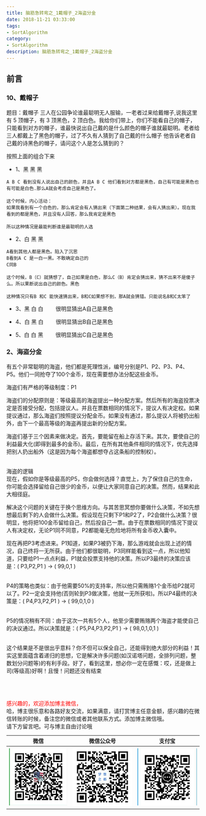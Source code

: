 ```yaml
---
title: 脑筋急转弯之_1戴帽子_2海盗分金
date: 2018-11-21 03:33:00
tags: 
- SortAlgorithm
category: 
- SortAlgorithm
description: 脑筋急转弯之_1戴帽子_2海盗分金
---
```

<!-- image url 
https://raw.githubusercontent.com/HealerJean/HealerJean.github.io/master/blogImages
　　首行缩进
<font color="red">  </font>

<font  color="red" size="4">   </font>

<br/>
<font size="4">   </font>
-->

## 前言


### 10、戴帽子

题目：戴帽子
 三人在公园争论谁最聪明无人服输，一老者过来给戴帽子,说我这里有 5 顶帽子，有 3 顶黑色，2 顶白色。我给你们带上，你们不能看自己的帽子，只能看到对方的帽子，谁最快说出自己戴的是什么颜色的帽子谁就最聪明。老者给三人都戴上了黑色的帽子，过了不久有人猜到了自己戴的什么帽子 他告诉老者自己戴的诗黑色的帽子，请问这个人是怎么猜到的？

按照上面的组合下来


+ 1、黑 黑 黑  

```
A B C 看到没有人说出自己的颜色，并且A B C 他们看到对方都是黑色，自己有可能是黑色也有可能是白色.那么A就会考虑自己是黑色了。

这个时候，内心活动：
如果我看到有一个白色的，那么肯定会有人猜出来（下面第二种结果，会有人猜出来）。现在我看到的都是黑色，并且没有人回答，那么我肯定是黑色

所以这种情况是最能判断谁是最聪明的人选
```


+ 2、白 黑 黑


```
A看到其他人都是黑色。陷入了沉思
B看到A C 是一白一黑。不敢确定自己的
C同B

这个时候，B（C）就猜想了，自己如果是白色，那么C（B）肯定会猜出来，猜不出来不是傻子么。所以果断说出自己的颜色。黑色 

这种情况只有B 和C 能快速猜出来，B和C如果想不到，那A就会猜错。只能说名B和C太笨了
```



+ 3、黑 白 白
　　很明显猜出A自己是黑色


+ 4、白 黑 白
　　很明显猜出B自己是黑色

+ 5、白 白 黑
　　很明显猜出C自己是黑色



### 2、海盗分金

有五个非常聪明的海盗，他们都是死理性派，编号分别是P1、P2、P3、P4、P5。他们一同抢夺了100个金币，现在需要想办法分配这些金币。<br/>

海盗们有严格的等级制度：P1<br/>

海盗们的分配原则是：等级最高的海盗提出一种分配方案。然后所有的海盗投票决定是否接受分配，包括提议人。并且在票数相同的情况下，提议人有决定权。如果提议通过，那么海盗们按照提议分配金币。如果没有通过，那么提议人将被扔出船外，由下一个最高等级的海盗再提出新的分配方案。<br/>

海盗们基于三个因素来做决定。首先，要能留在船上存活下来。其次，要使自己的利益最大化(即得到最多的金币)。最后，在所有其他条件相同的情况下，优先选择把别人扔出船外（这是因为每个海盗都想夺占这条船的控制权）。<br/><br/>

海盗的逻辑<br/>
现在，假如你是等级最高的P5，你会做何选择？直觉上，为了保住自己的生命，你可能会选择留给自己很少的金币，以便让大家同意自己的决策。然而，结果和此大相径庭。<br/>

解决这个问题的关键在于换个思维方向。与其苦思冥想你要做什么决策，不如先想想最后剩下的人会做什么决策。假设现在只剩下P1和P2了，P2会做什么决策？很明显，他将把100金币留给自己，然后投自己一票。由于在票数相同的情况下提议人有决定权，无论P1同不同意，P2都能毫无危险地将所有金币收入囊中。<br/>

现在再把P3考虑进来。P1知道，如果P3被扔下海，那么游戏就会出现上述的情况，自己终将一无所获。由于他们都很聪明，P3同样能看到这一点，所以他知道，只要给P1一点点利益，P1就会投票支持他的决策。所以P3最终的决策应该是：( P3,P2,P1 ) → ( 99,0,1 )<br/><br/>

P4的策略也类似：由于他需要50%的支持率，所以他只需贿赂1个金币给P2就可以了。P2一定会支持他(否则轮到P3做决策，他就一无所获啦)。所以P4最终的决策是：( P4,P3,P2,P1 ) → ( 99,0,1,0 )<br/><br/>

P5的情况稍有不同：由于这次一共有5个人，他至少需要贿赂两个海盗才能使自己的决议通过。所以决策就是：( P5,P4,P3,P2,P1 ) → ( 98,0,1,0,1 )<br/><br/>

这个结果是不是很出乎意料？你不但可以保全自己，还能得到绝大部分的利益！其实这里面蕴含着递归的思想，它是解决许多问题(如汉诺塔问题，全排列问题，整数划分问题等)的有利手段。好了，看到这里，想必你一定在感慨：哎，还是做上司(等级高)好啊！且慢！问题还没有结束<br/>



<br/><br/><br/>
<font color="red"> 感兴趣的，欢迎添加博主微信， </font><br/>
哈，博主很乐意和各路好友交流，如果满意，请打赏博主任意金额，感兴趣的在微信转账的时候，备注您的微信或者其他联系方式。添加博主微信哦。
<br/>
请下方留言吧。可与博主自由讨论哦

|微信 | 微信公众号|支付宝|
|:-------:|:-------:|:------:|
| ![微信](https://raw.githubusercontent.com/HealerJean/HealerJean.github.io/master/assets/img/tctip/weixin.jpg)|![微信公众号](https://raw.githubusercontent.com/HealerJean/HealerJean.github.io/master/assets/img/my/qrcode_for_gh_a23c07a2da9e_258.jpg)|![支付宝](https://raw.githubusercontent.com/HealerJean/HealerJean.github.io/master/assets/img/tctip/alpay.jpg) |




<!-- Gitalk 评论 start  -->

<link rel="stylesheet" href="https://unpkg.com/gitalk/dist/gitalk.css">
<script src="https://unpkg.com/gitalk@latest/dist/gitalk.min.js"></script> 
<div id="gitalk-container"></div>    
 <script type="text/javascript">
    var gitalk = new Gitalk({
		clientID: `1d164cd85549874d0e3a`,
		clientSecret: `527c3d223d1e6608953e835b547061037d140355`,
		repo: `HealerJean.github.io`,
		owner: 'HealerJean',
		admin: ['HealerJean'],
		id: 'wCOEDTxhcgsvbdNM',
    });
    gitalk.render('gitalk-container');
</script> 

<!-- Gitalk end -->

